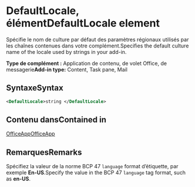 # <a name="defaultlocale-element"></a><span data-ttu-id="2852a-101">DefaultLocale, élément</span><span class="sxs-lookup"><span data-stu-id="2852a-101">DefaultLocale element</span></span>

<span data-ttu-id="2852a-102">Spécifie le nom de culture par défaut des paramètres régionaux utilisés par les chaînes contenues dans votre complément.</span><span class="sxs-lookup"><span data-stu-id="2852a-102">Specifies the default culture name of the locale used by strings in your add-in.</span></span>

<span data-ttu-id="2852a-103">**Type de complément :** Application de contenu, de volet Office, de messagerie</span><span class="sxs-lookup"><span data-stu-id="2852a-103">**Add-in type:** Content, Task pane, Mail</span></span>

## <a name="syntax"></a><span data-ttu-id="2852a-104">Syntaxe</span><span class="sxs-lookup"><span data-stu-id="2852a-104">Syntax</span></span>

```XML
<DefaultLocale>string </DefaultLocale>
```

## <a name="contained-in"></a><span data-ttu-id="2852a-105">Contenu dans</span><span class="sxs-lookup"><span data-stu-id="2852a-105">Contained in</span></span>

[<span data-ttu-id="2852a-106">OfficeApp</span><span class="sxs-lookup"><span data-stu-id="2852a-106">OfficeApp</span></span>](officeapp.md)

## <a name="remarks"></a><span data-ttu-id="2852a-107">Remarques</span><span class="sxs-lookup"><span data-stu-id="2852a-107">Remarks</span></span>

<span data-ttu-id="2852a-108">Spécifiez la valeur de la norme BCP 47 `language` format d’étiquette, par exemple **En-US**.</span><span class="sxs-lookup"><span data-stu-id="2852a-108">Specify the value in the BCP 47  `language` tag format, such as **en-US**.</span></span>


